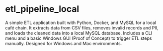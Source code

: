 # etl_pipeline_local
A simple ETL application built with Python, Docker, and MySQL for a local café chain. It extracts data from CSV files, removes invalid records and PII, and loads the cleaned data into a local MySQL database.  Includes a CLI menu and a basic Windows GUI (Proof of Concept) to trigger ETL steps manually. Designed for Windows and Mac environments.

